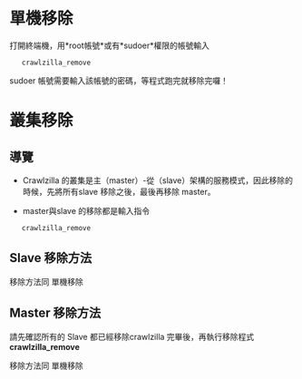 # 單機移除 #

打開終端機，用\*root帳號\*或有\*sudoer\*權限的帳號輸入
```
   crawlzilla_remove
```

sudoer 帳號需要輸入該帳號的密碼，等程式跑完就移除完囉！


# 叢集移除 #

## 導覽 ##
  * Crawlzilla 的叢集是主（master）-從（slave）架構的服務模式，因此移除的時候，先將所有slave 移除之後，最後再移除 master。

  * master與slave 的移除都是輸入指令

```
   crawlzilla_remove
```

## Slave 移除方法 ##

移除方法同 單機移除

## Master 移除方法 ##

請先確認所有的 Slave 都已經移除crawlzilla 完畢後，再執行移除程式 **crawlzilla\_remove**

移除方法同 單機移除